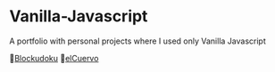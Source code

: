 # Vanilla-Javascript
A portfolio with personal projects where I used only Vanilla Javascript

🧱[Blockudoku](https://alexandrusoare.github.io/Vanilla-Javascript/Blockudoku/)
🐔[elCuervo](https://alexandrusoare.github.io/Vanilla-Javascript/elCuervo/)
